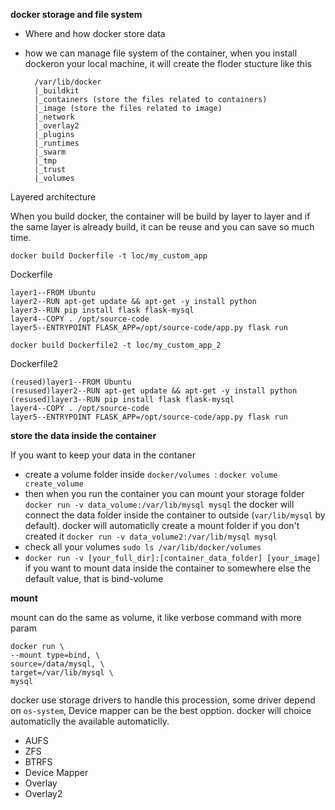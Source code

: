 **docker storage and file system**

- Where and how docker store data


- how we can manage file system of the container, when you install dockeron your local machine, it will create the floder stucture like this

		/var/lib/docker
		|_buildkit
		|_containers (store the files related to containers)
		|_image	(store the files related to image)
		|_network
		|_overlay2
		|_plugins
		|_runtimes
		|_swarm
		|_tmp
		|_trust
		|_volumes

Layered architecture

When you build docker, the container will be build by layer to layer and if the same layer is already build, it can be reuse and you can save so much time.

`docker build Dockerfile -t loc/my_custom_app`

Dockerfile

	layer1--FROM Ubuntu
	layer2--RUN apt-get update && apt-get -y install python
	layer3--RUN pip install flask flask-mysql
	layer4--COPY . /opt/source-code
	layer5--ENTRYPOINT FLASK_APP=/opt/source-code/app.py flask run

`docker build Dockerfile2 -t loc/my_custom_app_2`

Dockerfile2

	(reused)layer1--FROM Ubuntu
	(resused)layer2--RUN apt-get update && apt-get -y install python
	(resused)layer3--RUN pip install flask flask-mysql
	layer4--COPY . /opt/source-code
	layer5--ENTRYPOINT FLASK_APP=/opt/source-code/app.py flask run


**store the data inside the container**

If you want to keep your data in the contaner 

- create a volume folder inside `docker/volumes `: `docker volume create_volume`
- then when you run the container you can mount your storage folder `docker run -v data_volume:/var/lib/mysql mysql`
the docker will connect the data folder inside the container to outside (`var/lib/mysql` by default).
docker will automaticlly create a mount folder if you don't created it `docker run -v data_volume2:/var/lib/mysql mysql`
- check all your volumes `sudo ls /var/lib/docker/volumes`
- `docker run -v [your_full_dir]:[container_data_folder] [your_image]` if you want to mount data inside the container to somewhere else the default value, that is bind-volume

**mount**

mount can do the same as volume, it like verbose command with more param
	
	docker run \
	--mount type=bind, \
	source=/data/mysql, \
	target=/var/lib/mysql \
	mysql

docker use storage drivers to handle this procession, some driver depend on `os-system`, Device mapper can be the best opption.
docker will choice automaticlly the available automaticlly.

- AUFS
- ZFS
- BTRFS
- Device Mapper
- Overlay
- Overlay2

		

